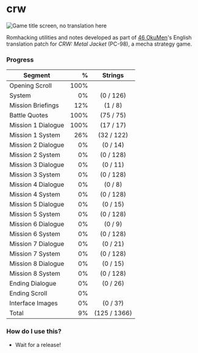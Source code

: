# crw
![Game title screen, no translation here](http://46okumen.com/wp-content/uploads/2017/03/CRW_02.png)

Romhacking utilities and notes developed as part of [46 OkuMen](http://46okumen.com/)'s English translation patch for *CRW: Metal Jacket* (PC-98), a mecha strategy game.

### Progress
| Segment           | %    | Strings      | 
| ------------------|-----:|:------------:|
| Opening Scroll    | 100% |              |
| System            |  0%  |  (0 / 126)   |
| Mission Briefings | 12%  |  (1 / 8)     |
| Battle Quotes     | 100% | (75 / 75)    |
| Mission 1 Dialogue| 100% | (17 / 17)    |
| Mission 1 System  | 26%  | (32 / 122)   |
| Mission 2 Dialogue|  0%  |  (0 / 14)    |
| Mission 2 System  |  0%  |  (0 / 128)   |
| Mission 3 Dialogue|  0%  |  (0 / 11)    |
| Mission 3 System  |  0%  |  (0 / 128)   |
| Mission 4 Dialogue|  0%  |  (0 / 8)     |
| Mission 4 System  |  0%  |  (0 / 128)   |
| Mission 5 Dialogue|  0%  |  (0 / 15)    |
| Mission 5 System  |  0%  |  (0 / 128)   |
| Mission 6 Dialogue|  0%  |  (0 / 9)     |
| Mission 6 System  |  0%  |  (0 / 128)   |
| Mission 7 Dialogue|  0%  |  (0 / 21)    |
| Mission 7 System  |  0%  |  (0 / 128)   |
| Mission 8 Dialogue|  0%  |  (0 / 15)    |
| Mission 8 System  |  0%  |  (0 / 128)   |
| Ending Dialogue   |  0%  |  (0 / 26)    |
| Ending Scroll     |  0%  |              |
| Interface Images  |  0%  |  (0 / 3?)    |
| Total             |  9%  |(125 / 1366)  |


### How do I use this?
* Wait for a release!
